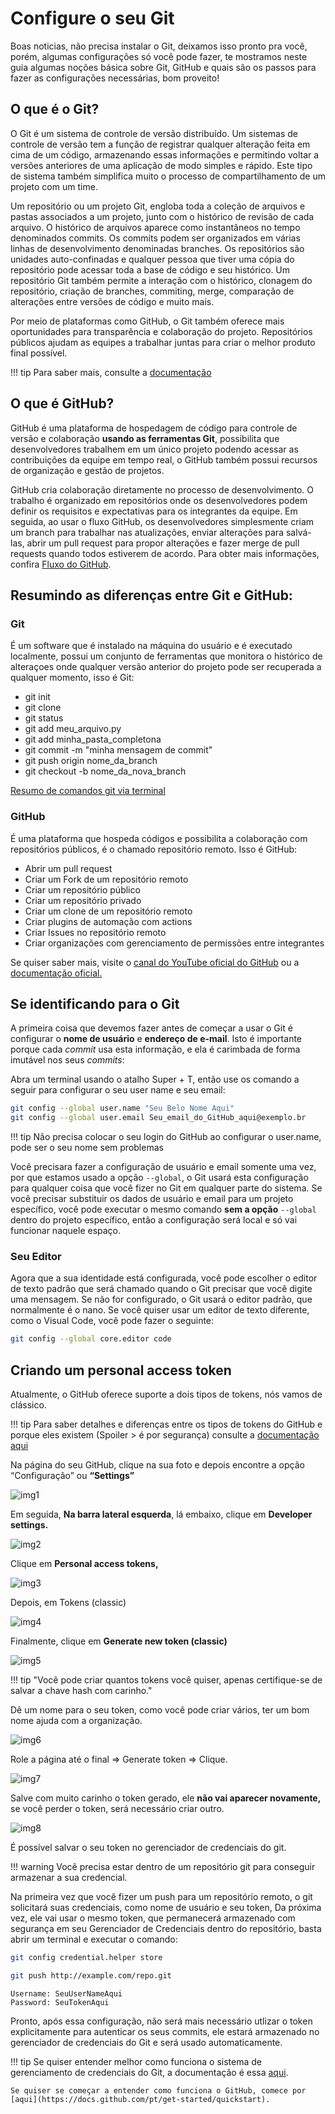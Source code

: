 # Configure o seu Git

Boas noticias, não precisa instalar o Git, deixamos isso pronto pra você, porém, algumas configurações só você pode fazer, te mostramos neste guia algumas noções básica sobre Git, GitHub e quais são os passos para fazer as configurações necessárias, bom proveito!

## O que é o Git?

O Git é um sistema de controle de versão distribuído. Um sistemas de controle de versão tem a função de registrar qualquer alteração feita em cima de um código, armazenando essas informações e permitindo voltar a versões anteriores de uma aplicação de modo simples e rápido. Este tipo de sistema também simplifica muito o processo de compartilhamento de um projeto com um time.

Um repositório ou um projeto Git, engloba toda a coleção de arquivos e pastas associados a um projeto, junto com o histórico de revisão de cada arquivo. O histórico de arquivos aparece como instantâneos no tempo denominados commits. Os commits podem ser organizados em várias linhas de desenvolvimento denominadas branches. Os repositórios são unidades auto-confinadas e qualquer pessoa que tiver uma cópia do repositório pode acessar toda a base de código e seu histórico. Um repositório Git também permite a interação com o histórico, clonagem do repositório, criação de branches, commiting, merge, comparação de alterações entre versões de código e muito mais.

Por meio de plataformas como GitHub, o Git também oferece mais oportunidades para transparência e colaboração do projeto. Repositórios públicos ajudam as equipes a trabalhar juntas para criar o melhor produto final possível.


!!! tip
    Para saber mais, consulte a [documentação](https://docs.github.com/pt/get-started/using-git/about-git)

## O que é GitHub?

GitHub é uma plataforma de hospedagem de código para controle de versão e colaboração **usando as ferramentas Git**, possibilita que desenvolvedores trabalhem em um único projeto podendo acessar as contribuições da equipe em tempo real, o GitHub também possui recursos de organização e gestão de projetos.

GitHub cria colaboração diretamente no processo de desenvolvimento. O trabalho é organizado em repositórios onde os desenvolvedores podem definir os requisitos e expectativas para os integrantes da equipe. Em seguida, ao usar o fluxo GitHub, os desenvolvedores simplesmente criam um branch para trabalhar nas atualizações, enviar alterações para salvá-las, abrir um pull request para propor alterações e fazer merge de pull requests quando todos estiverem de acordo. Para obter mais informações, confira [Fluxo do GitHub](https://docs.github.com/pt/get-started/quickstart/github-flow).

## Resumindo as diferenças entre Git e GitHub:

### Git
É um software que é instalado na máquina do usuário e é executado localmente, possui um conjunto de ferramentas que monitora o histórico de alteraçoes onde qualquer versão anterior do projeto pode ser recuperada a qualquer momento, isso é Git:

- git init
- git clone
- git status
- git add meu_arquivo.py
- git add minha_pasta_completona
- git commit -m "minha mensagem de commit"
- git push origin nome_da_branch
- git checkout -b nome_da_nova_branch

[Resumo de comandos git via terminal](https://training.github.com/downloads/pt_BR/github-git-cheat-sheet/) 

### GitHub
É uma plataforma que hospeda códigos e possibilita a colaboração com repositórios públicos, é o chamado repositório remoto. Isso é GitHub:

- Abrir um pull request
- Criar um Fork de um repositório remoto
- Criar um repositório público
- Criar um repositório privado
- Criar um clone de um repositório remoto
- Criar plugins de automação com actions
- Criar Issues no repositório remoto
- Criar organizações com gerenciamento de permissões entre integrantes

Se quiser saber mais, visite o [canal do YouTube oficial do GitHub](https://www.youtube.com/githubguides) ou a [documentação oficial.](https://docs.github.com/pt/get-started/quickstart/hello-world)


## Se identificando para o Git

A primeira coisa que devemos fazer antes de começar a usar o Git é configurar o **nome de usuário** e **endereço de e-mail**. Isto é importante porque cada *commit*  usa esta informação, e ela é carimbada de forma imutável nos seus *commits*:

Abra um terminal usando o atalho Super + T, então use os comando a seguir para configurar o seu user name e seu email:

```bash
git config --global user.name "Seu Belo Nome Aqui"
git config --global user.email Seu_email_do_GitHub_aqui@exemplo.br
```

!!! tip
    Não precisa colocar o seu login do GitHub ao configurar o user.name, pode ser o seu nome sem problemas

Você precisara fazer a configuração de usuário e email somente uma vez, por que estamos usado a opção `--global`, o Git usará esta configuração para qualquer coisa que você fizer no Git em qualquer parte do sistema.
Se você precisar substituir os dados de usuário e email para um projeto específico, você pode executar o mesmo comando **sem a opção** `--global` dentro do projeto específico, então a configuração será local e só vai funcionar naquele espaço.

### Seu Editor

Agora que a sua identidade está configurada, você pode escolher o editor de texto padrão que será chamado quando o Git precisar que você digite uma mensagem. Se não for configurado, o Git usará o editor padrão, que normalmente é o nano.
Se você quiser usar um editor de texto diferente, como o Visual Code, você pode fazer o seguinte:

```bash
git config --global core.editor code
```

## Criando um **personal access token**

Atualmente, o GitHub oferece suporte a dois tipos de tokens, nós vamos de clássico. 

!!! tip
    Para saber detalhes e diferenças entre os tipos de tokens do GitHub e porque eles existem (Spoiler > é por segurança) consulte a [documentação aqui](https://docs.github.com/en/authentication/keeping-your-account-and-data-secure/creating-a-personal-access-token)

Na página do seu GitHub, clique na sua foto e depois encontre a opção “Configuração” ou **“Settings”**

![img1](imgs/img1.png)

Em seguida, **Na barra lateral esquerda**, lá embaixo, clique em **Developer settings.**

![img2](imgs/img2.png)

Clique em **Personal access tokens,**

![img3](imgs/img3.png)

Depois, em Tokens (classic)

![img4](imgs/img4.png)

Finalmente, clique em **Generate new token (classic)**

![img5](imgs/img5.png)

!!! tip "Você pode criar quantos tokens você quiser, apenas certifique-se de salvar a chave hash com carinho."

Dê um nome para o seu token, como você pode criar vários, ter um bom nome ajuda com a organização.

![img6](imgs/img6.png)

Role a página até o final => Generate token => Clique.

![img7](imgs/img7.png)

Salve com muito carinho o token gerado, ele **não vai aparecer novamente,** se você perder o token, será necessário criar outro.

![img8](imgs/img8.png)

É possível salvar o seu token no gerenciador de credenciais do git.

!!! warning
    Você precisa estar dentro de um repositório git para conseguir armazenar a sua credencial.

Na primeira vez que você fizer um push para um repositório remoto, o git solicitará suas credenciais, como nome de usuário e seu token, Da próxima vez, ele vai usar o mesmo token, que permanecerá armazenado com segurança em seu Gerenciador de Credenciais dentro do repositório, basta abrir um terminal e executar o comando:

```bash
git config credential.helper store
```

```bash
git push http://example.com/repo.git
```

```
Username: SeuUserNameAqui
Password: SeuTokenAqui
```

Pronto, após essa configuração, não será mais necessário utlizar o token explicitamente para autenticar os seus commits, ele estará armazenado no gerenciador de credenciais do Git e será usado automaticamente.

!!! tip
    Se quiser entender melhor como funciona o sistema de gerenciamento de credenciais do Git, a documentação é essa [aqui](https://git-scm.com/docs/git-credential-store).

    Se quiser se começar a entender como funciona o GitHub, comece por [aqui](https://docs.github.com/pt/get-started/quickstart).

